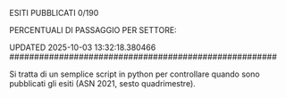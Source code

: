 ESITI PUBBLICATI 0/190 

PERCENTUALI DI PASSAGGIO PER SETTORE:

UPDATED 2025-10-03 13:32:18.380466
###################################################### 

Si tratta di un semplice script in python per controllare quando sono pubblicati gli esiti (ASN 2021, sesto quadrimestre).

